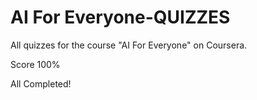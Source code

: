 # AI For Everyone-QUIZZES 
All quizzes for the course "AI For Everyone" on Coursera.

Score 100%

All Completed!
